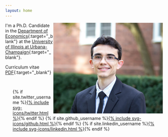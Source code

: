 ```yaml
---
layout: home
---
```


<img src="./files/profile.jpg" alt="profile" style="width: 350px;" align="right" />


I'm a Ph.D. Candidate in the [Department of Economics](https://economics.illinois.edu/){:target="_blank"} at the [University of Illinois at Urbana-Champaign](https://illinois.edu/){:target="_blank"}.

Curriculum vitae [PDF](/files/vpsantanna_CV.pdf){:target="_blank"}

<br>

<ul class="social-media-list">
          {% if site.twitter_username %}<a href="http://twitter.com/{{ site.twitter_username }}">{% include svg-icons/twitter.html %}</a>{% endif %}
          {% if site.github_username %}<a href="http://github.com/{{ site.github_username }}">{% include svg-icons/github.html %}</a>{% endif %}
          {% if site.linkedin_username %}<a href="http://linkedin.com/in/{{ site.linkedin_username }}">{% include svg-icons/linkedin.html %}</a>{% endif %}
 </ul>
